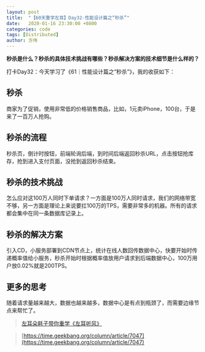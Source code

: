 ```yaml
---
layout: post
title:  "【60天重学左耳】Day32-性能设计篇之“秒杀”"
date:   2020-01-16 23:30:00 +0800
categories: code
tags: [Distributed]
author: 方伟
---
```


**秒杀是什么？秒杀的具体技术挑战有哪些？秒杀解决方案的技术细节是什么样的？**

<!--more-->

打卡Day32：今天学习了《61｜性能设计篇之“秒杀”》，我的收获如下：

## 秒杀

商家为了促销，使用非常低的价格销售商品，比如，1元卖iPhone，100台，于是来了一百万人抢购。

## 秒杀的流程

秒杀页，倒计时按钮，前端轮询后端，到时间后端返回秒杀URL，点击按钮抢库存，抢到进入支付页面，没抢到返回秒杀结束。

## 秒杀的技术挑战

怎么应对这100万人同时下单请求？一方面是100万人同时请求，我们的网络带宽不够，另一方面是理论上来说要扛100万的TPS，需要非常多的机器。所有的请求都会集中在同一条数据库记录上。

## 秒杀的解决方案

引入CD，小服务部署到CDN节点上，统计在线人数回传数据中心，快要开始时传递概率值给小服务，秒杀开始时根据概率值放用户请求到后端数据中心，100万用户放0.02%就是200TPS。

## 更多的思考

随着请求量越来越大，数据也越来越多，数据中心是有点到瓶颈了，而需要边缘节点来帮忙了。

> [左耳朵耗子带你重学《左耳听风》](https://time.geekbang.org/column/article/177414)

> [https://time.geekbang.org/column/article/7047](https://time.geekbang.org/column/article/7047)

